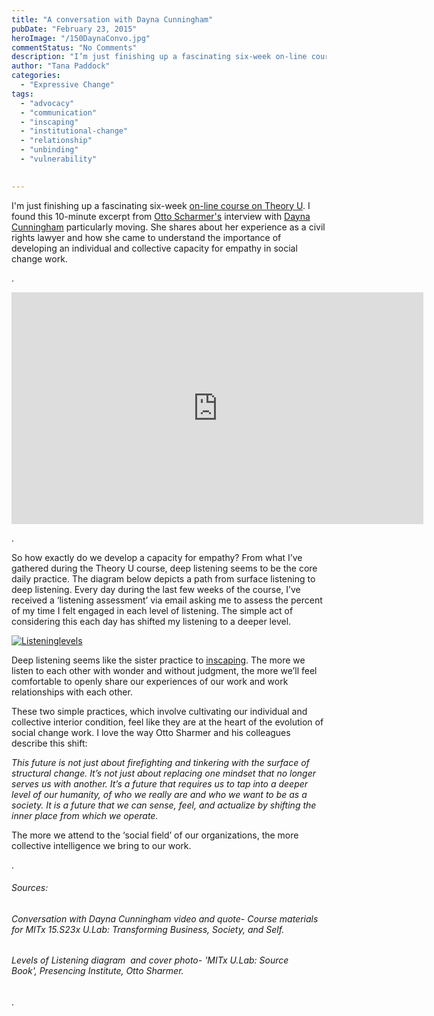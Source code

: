 ```yaml
---
title: "A conversation with Dayna Cunningham"
pubDate: "February 23, 2015"
heroImage: "/150DaynaConvo.jpg"
commentStatus: "No Comments"
description: "I’m just finishing up a fascinating six-week on-line course on Theory U. I found this 10-minute excerpt from Otto Scharmer’s interview with Dayna Cunningham particularly moving. She shares about her experience as a civil rights lawyer and how she came to understand the importance of developing an individual and collective capacity for empathy in social change work."
author: "Tana Paddock"
categories: 
  - "Expressive Change"
tags: 
  - "advocacy"
  - "communication"
  - "inscaping"
  - "institutional-change"
  - "relationship"
  - "unbinding"
  - "vulnerability"

 
---
```


I'm just finishing up a fascinating six-week [on-line course on Theory U](https://www.edx.org/course/u-lab-transforming-business-society-self-mitx-15-s23x#.VObJTWSUdoE). I found this 10-minute excerpt from [Otto Scharmer's](http://www.ottoscharmer.com/bio) interview with [Dayna Cunningham](https://www.presencing.com/people/dayna-l-cunningham) particularly moving. She shares about her experience as a civil rights lawyer and how she came to understand the importance of developing an individual and collective capacity for empathy in social change work.

.

<iframe src="https://www.youtube.com/embed/Whp5oP8d3YA" width="659" height="371" frameborder="0" allowfullscreen="allowfullscreen"></iframe>

.

So how exactly do we develop a capacity for empathy? From what I’ve gathered during the Theory U course, deep listening seems to be the core daily practice. The diagram below depicts a path from surface listening to deep listening. Every day during the last few weeks of the course, I’ve received a ‘listening assessment’ via email asking me to assess the percent of my time I felt engaged in each level of listening. The simple act of considering this each day has shifted my listening to a deeper level.

[![Listeninglevels](/Listeninglevels.jpg)](https://organizationunbound.org/wp-content/uploads/2015/02/Listeninglevels.jpg)

Deep listening seems like the sister practice to [inscaping](http://www.ssireview.org/articles/entry/social_innovation_from_the_inside_out). The more we listen to each other with wonder and without judgment, the more we’ll feel comfortable to openly share our experiences of our work and work relationships with each other.

These two simple practices, which involve cultivating our individual and collective interior condition, feel like they are at the heart of the evolution of social change work. I love the way Otto Sharmer and his colleagues describe this shift:

_This future is not just about firefighting and tinkering with the surface of structural change. It’s not just about replacing one mindset that no longer serves us with another. It’s a future that requires us to tap into a deeper level of our humanity, of who we really are and who we want to be as a society. It is a future that we can sense, feel, and actualize by shifting the inner place from which we operate._

The more we attend to the ‘social field’ of our organizations, the more collective intelligence we bring to our work.

.

###### _Sources:_

###### _Conversation with Dayna Cunningham video and quote- Course materials for MITx 15.S23x U.Lab: Transforming Business, Society, and Self._

###### _Levels of Listening diagram  and cover photo- 'MITx U.Lab: Source Book', Presencing Institute, Otto Sharmer._

.
